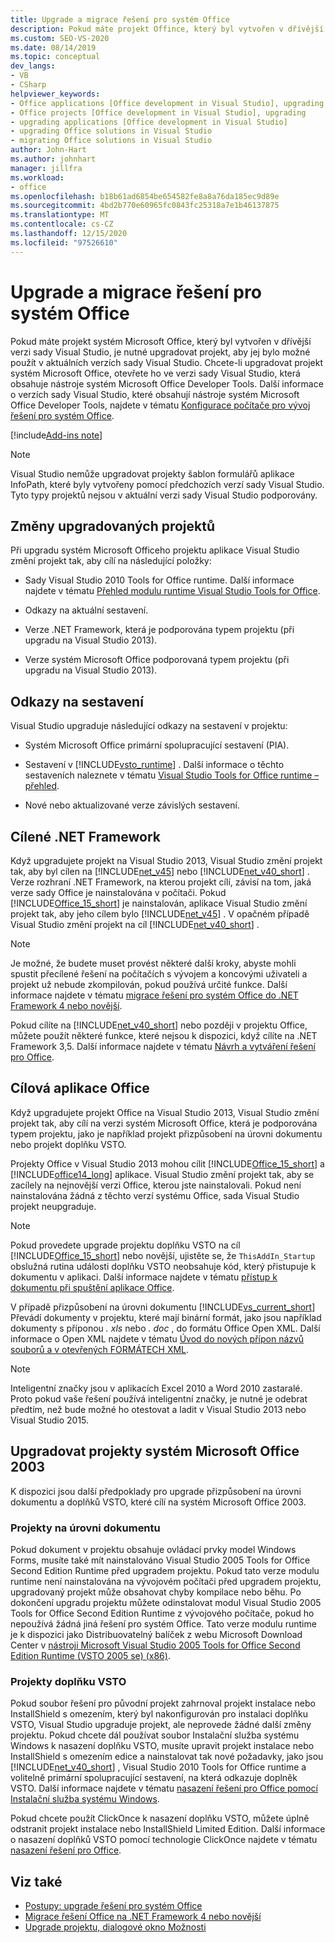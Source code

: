 ```yaml
---
title: Upgrade a migrace řešení pro systém Office
description: Pokud máte projekt Offince, který byl vytvořen v dřívější verzi sady Visual Studio, je třeba upgradovat projekt na jeho použití v aktuálních verzích sady Visual Studio.
ms.custom: SEO-VS-2020
ms.date: 08/14/2019
ms.topic: conceptual
dev_langs:
- VB
- CSharp
helpviewer_keywords:
- Office applications [Office development in Visual Studio], upgrading
- Office projects [Office development in Visual Studio], upgrading
- upgrading applications [Office development in Visual Studio]
- upgrading Office solutions in Visual Studio
- migrating Office solutions in Visual Studio
author: John-Hart
ms.author: johnhart
manager: jillfra
ms.workload:
- office
ms.openlocfilehash: b18b61ad6854be654582fe8a8a76da185ec9d89e
ms.sourcegitcommit: 4bd2b770e60965fc0843fc25318a7e1b46137875
ms.translationtype: MT
ms.contentlocale: cs-CZ
ms.lasthandoff: 12/15/2020
ms.locfileid: "97526610"
---
```

# <a name="upgrade-and-migrate-office-solutions"></a>Upgrade a migrace řešení pro systém Office
  Pokud máte projekt systém Microsoft Office, který byl vytvořen v dřívější verzi sady Visual Studio, je nutné upgradovat projekt, aby jej bylo možné použít v aktuálních verzích sady Visual Studio. Chcete-li upgradovat projekt systém Microsoft Office, otevřete ho ve verzi sady Visual Studio, která obsahuje nástroje systém Microsoft Office Developer Tools. Další informace o verzích sady Visual Studio, které obsahují nástroje systém Microsoft Office Developer Tools, najdete v tématu [Konfigurace počítače pro vývoj řešení pro systém Office](../vsto/configuring-a-computer-to-develop-office-solutions.md).

[!include[Add-ins note](includes/addinsnote.md)]

> [!NOTE]
> Visual Studio nemůže upgradovat projekty šablon formulářů aplikace InfoPath, které byly vytvořeny pomocí předchozích verzí sady Visual Studio. Tyto typy projektů nejsou v aktuální verzi sady Visual Studio podporovány.

## <a name="changes-to-upgraded-projects"></a>Změny upgradovaných projektů
 Při upgradu systém Microsoft Officeho projektu aplikace Visual Studio změní projekt tak, aby cílí na následující položky:

- Sady Visual Studio 2010 Tools for Office runtime. Další informace najdete v tématu [Přehled modulu runtime Visual Studio Tools for Office](../vsto/visual-studio-tools-for-office-runtime-overview.md).

- Odkazy na aktuální sestavení.

- Verze .NET Framework, která je podporována typem projektu (při upgradu na Visual Studio 2013).

- Verze systém Microsoft Office podporovaná typem projektu (při upgradu na Visual Studio 2013).

## <a name="assembly-references"></a>Odkazy na sestavení
 Visual Studio upgraduje následující odkazy na sestavení v projektu:

- Systém Microsoft Office primární spolupracující sestavení (PIA).

- Sestavení v [!INCLUDE[vsto_runtime](../vsto/includes/vsto-runtime-md.md)] . Další informace o těchto sestaveních naleznete v tématu [Visual Studio Tools for Office runtime – přehled](../vsto/visual-studio-tools-for-office-runtime-overview.md).

- Nové nebo aktualizované verze závislých sestavení.

## <a name="targeted-net-framework"></a>Cílené .NET Framework
 Když upgradujete projekt na Visual Studio 2013, Visual Studio změní projekt tak, aby byl cílen na [!INCLUDE[net_v45](../vsto/includes/net-v45-md.md)] nebo [!INCLUDE[net_v40_short](../sharepoint/includes/net-v40-short-md.md)] . Verze rozhraní .NET Framework, na kterou projekt cílí, závisí na tom, jaká verze sady Office je nainstalována v počítači. Pokud [!INCLUDE[Office_15_short](../vsto/includes/office-15-short-md.md)] je nainstalován, aplikace Visual Studio změní projekt tak, aby jeho cílem bylo [!INCLUDE[net_v45](../vsto/includes/net-v45-md.md)] . V opačném případě Visual Studio změní projekt na cíl [!INCLUDE[net_v40_short](../sharepoint/includes/net-v40-short-md.md)] .

> [!NOTE]
> Je možné, že budete muset provést některé další kroky, abyste mohli spustit přecílené řešení na počítačích s vývojem a koncovými uživateli a projekt už nebude zkompilován, pokud používá určité funkce. Další informace najdete v tématu [migrace řešení pro systém Office do .NET Framework 4 nebo novější](../vsto/migrating-office-solutions-to-the-dotnet-framework-4-or-later.md).

 Pokud cílíte na [!INCLUDE[net_v40_short](../sharepoint/includes/net-v40-short-md.md)] nebo později v projektu Office, můžete použít některé funkce, které nejsou k dispozici, když cílíte na .NET Framework 3,5. Další informace najdete v tématu [Návrh a vytváření řešení pro Office](../vsto/designing-and-creating-office-solutions.md).

## <a name="targeted-office-application"></a>Cílová aplikace Office
 Když upgradujete projekt Office na Visual Studio 2013, Visual Studio změní projekt tak, aby cílí na verzi systém Microsoft Office, která je podporována typem projektu, jako je například projekt přizpůsobení na úrovni dokumentu nebo projekt doplňku VSTO.

 Projekty Office v Visual Studio 2013 mohou cílit [!INCLUDE[Office_15_short](../vsto/includes/office-15-short-md.md)] a [!INCLUDE[office14_long](../vsto/includes/office14-long-md.md)] aplikace. Visual Studio změní projekt tak, aby se zacílely na nejnovější verzi Office, kterou jste nainstalovali. Pokud není nainstalována žádná z těchto verzí systému Office, sada Visual Studio projekt neupgraduje.

> [!NOTE]
> Pokud provedete upgrade projektu doplňku VSTO na cíl [!INCLUDE[Office_15_short](../vsto/includes/office-15-short-md.md)] nebo novější, ujistěte se, že `ThisAddIn_Startup` obslužná rutina události doplňku VSTO neobsahuje kód, který přistupuje k dokumentu v aplikaci. Další informace najdete v tématu [přístup k dokumentu při spuštění aplikace Office](../vsto/programming-vsto-add-ins.md#AccessingDocuments).

 V případě přizpůsobení na úrovni dokumentu [!INCLUDE[vs_current_short](../sharepoint/includes/vs-current-short-md.md)] Převádí dokumenty v projektu, které mají binární formát, jako jsou například dokumenty s příponou *. xls* nebo *. doc* , do formátu Office Open XML. Další informace o Open XML najdete v tématu [Úvod do nových přípon názvů souborů a v otevřených FORMÁTECH XML](https://support.office.com/en-nz/article/Introduction-to-new-file-name-extensions-eca81dcb-5626-4e5b-8362-524d13ae4ec1).

> [!NOTE]
> Inteligentní značky jsou v aplikacích Excel 2010 a Word 2010 zastaralé. Proto pokud vaše řešení používá inteligentní značky, je nutné je odebrat předtím, než bude možné ho otestovat a ladit v Visual Studio 2013 nebo Visual Studio 2015.

## <a name="upgrade-microsoft-office-2003-projects"></a>Upgradovat projekty systém Microsoft Office 2003
 K dispozici jsou další předpoklady pro upgrade přizpůsobení na úrovni dokumentu a doplňků VSTO, které cílí na systém Microsoft Office 2003.

### <a name="document-level-projects"></a>Projekty na úrovni dokumentu
 Pokud dokument v projektu obsahuje ovládací prvky model Windows Forms, musíte také mít nainstalováno Visual Studio 2005 Tools for Office Second Edition Runtime před upgradem projektu. Pokud tato verze modulu runtime není nainstalována na vývojovém počítači před upgradem projektu, upgradovaný projekt může obsahovat chyby kompilace nebo běhu. Po dokončení upgradu projektu můžete odinstalovat modul Visual Studio 2005 Tools for Office Second Edition Runtime z vývojového počítače, pokud ho nepoužívá žádná jiná řešení pro systém Office. Tato verze modulu runtime je k dispozici jako Distribuovatelný balíček z webu Microsoft Download Center v [nástroji Microsoft Visual Studio 2005 Tools for Office Second Edition Runtime (VSTO 2005 se) (x86)](https://www.microsoft.com/download/details.aspx?id=2392).

### <a name="vsto-add-in-projects"></a>Projekty doplňku VSTO
 Pokud soubor řešení pro původní projekt zahrnoval projekt instalace nebo InstallShield s omezením, který byl nakonfigurován pro instalaci doplňku VSTO, Visual Studio upgraduje projekt, ale neprovede žádné další změny projektu. Pokud chcete dál používat soubor Instalační služba systému Windows k nasazení doplňku VSTO, musíte upravit projekt instalace nebo InstallShield s omezením edice a nainstalovat tak nové požadavky, jako jsou [!INCLUDE[net_v40_short](../sharepoint/includes/net-v40-short-md.md)] , Visual Studio 2010 Tools for Office runtime a volitelně primární spolupracující sestavení, na která odkazuje doplněk VSTO. Další informace najdete v tématu [nasazení řešení pro Office pomocí Instalační služba systému Windows](../vsto/deploying-a-vsto-solution-by-using-windows-installer.md).

 Pokud chcete použít ClickOnce k nasazení doplňku VSTO, můžete úplně odstranit projekt instalace nebo InstallShield Limited Edition. Další informace o nasazení doplňků VSTO pomocí technologie ClickOnce najdete v tématu [nasazení řešení pro Office](../vsto/deploying-an-office-solution.md).

## <a name="see-also"></a>Viz také
- [Postupy: upgrade řešení pro systém Office](/previous-versions/4bez6837(v=vs.140))
- [Migrace řešení Office na .NET Framework 4 nebo novější](../vsto/migrating-office-solutions-to-the-dotnet-framework-4-or-later.md)
- [Upgrade projektu, dialogové okno Možnosti](../vsto/project-upgrade-options-dialog-box.md)